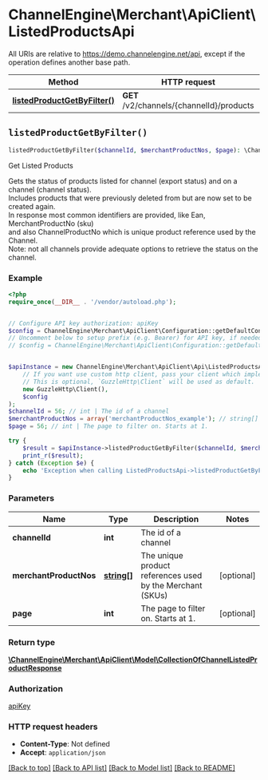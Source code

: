 # ChannelEngine\Merchant\ApiClient\ListedProductsApi

All URIs are relative to https://demo.channelengine.net/api, except if the operation defines another base path.

| Method | HTTP request | Description |
| ------------- | ------------- | ------------- |
| [**listedProductGetByFilter()**](ListedProductsApi.md#listedProductGetByFilter) | **GET** /v2/channels/{channelId}/products | Get Listed Products |


## `listedProductGetByFilter()`

```php
listedProductGetByFilter($channelId, $merchantProductNos, $page): \ChannelEngine\Merchant\ApiClient\Model\CollectionOfChannelListedProductResponse
```

Get Listed Products

Gets the status of products listed for channel (export status) and on a channel (channel status).<br />Includes products that were previously deleted from but are now set to be created again.<br />In response most common identifiers are provided, like Ean, MerchantProductNo (sku)<br />and also ChannelProductNo which is unique product reference used by the Channel.<br />Note: not all channels provide adequate options to retrieve the status on the channel.

### Example

```php
<?php
require_once(__DIR__ . '/vendor/autoload.php');


// Configure API key authorization: apiKey
$config = ChannelEngine\Merchant\ApiClient\Configuration::getDefaultConfiguration()->setApiKey('apikey', 'YOUR_API_KEY');
// Uncomment below to setup prefix (e.g. Bearer) for API key, if needed
// $config = ChannelEngine\Merchant\ApiClient\Configuration::getDefaultConfiguration()->setApiKeyPrefix('apikey', 'Bearer');


$apiInstance = new ChannelEngine\Merchant\ApiClient\Api\ListedProductsApi(
    // If you want use custom http client, pass your client which implements `GuzzleHttp\ClientInterface`.
    // This is optional, `GuzzleHttp\Client` will be used as default.
    new GuzzleHttp\Client(),
    $config
);
$channelId = 56; // int | The id of a channel
$merchantProductNos = array('merchantProductNos_example'); // string[] | The unique product references used by the Merchant (SKUs)
$page = 56; // int | The page to filter on. Starts at 1.

try {
    $result = $apiInstance->listedProductGetByFilter($channelId, $merchantProductNos, $page);
    print_r($result);
} catch (Exception $e) {
    echo 'Exception when calling ListedProductsApi->listedProductGetByFilter: ', $e->getMessage(), PHP_EOL;
}
```

### Parameters

| Name | Type | Description  | Notes |
| ------------- | ------------- | ------------- | ------------- |
| **channelId** | **int**| The id of a channel | |
| **merchantProductNos** | [**string[]**](../Model/string.md)| The unique product references used by the Merchant (SKUs) | [optional] |
| **page** | **int**| The page to filter on. Starts at 1. | [optional] |

### Return type

[**\ChannelEngine\Merchant\ApiClient\Model\CollectionOfChannelListedProductResponse**](../Model/CollectionOfChannelListedProductResponse.md)

### Authorization

[apiKey](../../README.md#apiKey)

### HTTP request headers

- **Content-Type**: Not defined
- **Accept**: `application/json`

[[Back to top]](#) [[Back to API list]](../../README.md#endpoints)
[[Back to Model list]](../../README.md#models)
[[Back to README]](../../README.md)

